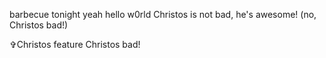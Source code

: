 barbecue tonight yeah
hello w0rld
Christos is not bad, he's awesome! (no, Christos bad!)

✞Christos feature
Christos bad!
